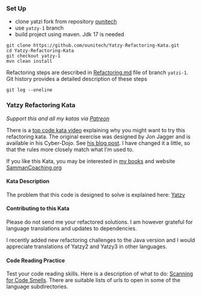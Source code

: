 ### Set Up

- clone yatzi fork from repository [ounitech](https://github.com/ounitech/Yatzy-Refactoring-Kata/tree/yatzy-1)
- use `yatzy-1` branch
- build project using maven. Jdk 17 is needed

```
git clone https://github.com/ounitech/Yatzy-Refactoring-Kata.git
cd Yatzy-Refactoring-Kata
git checkout yatzy-1
mvn clean install
```

Refactoring steps are described in [Refactoring.md](Refactoring.md) file of branch `yatzi-1`.
Git history provides a detailed description of these steps

```
git log --oneline
```

### Yatzy Refactoring Kata

_Support this and all my katas via [Patreon](https://www.patreon.com/EmilyBache)_

There is a [top code kata video](https://youtu.be/SvcJKNF_nRQ) explaining why you might want to try this refactoring
kata. The original exercise was designed by Jon Jagger and is available in his Cyber-Dojo.
See [his blog post](http://jonjagger.blogspot.co.uk/2012/05/yahtzee-cyber-dojo-refactoring-in-java.html). I have changed
it a little, so that the rules more closely match what I'm used to.

If you like this Kata, you may be interested in [my books](https://leanpub.com/u/emilybache) and
website [SammanCoaching.org](https://sammancoaching.org)

#### Kata Description

The problem that this code is designed to solve is explained
here: [Yatzy](https://sammancoaching.org/kata_descriptions/yatzy.html)

#### Contributing to this Kata

Please do not send me your refactored solutions. I am however grateful for language translations and updates to
dependencies.

I recently added new refactoring challenges to the Java version and I would appreciate translations of Yatzy2 and Yatzy3
in other languages.

#### Code Reading Practice

Test your code reading skills. Here is a description of what to
do: [Scanning for Code Smells](https://sammancoaching.org/exercises/code_reading.html). There are suitable lists of urls
to open in some of the language subdirectories.